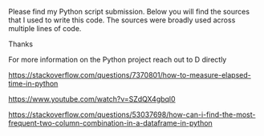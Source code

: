 Please find my Python script submission. Below you will find the sources that I used to write this code. The sources were broadly used across multiple lines of code.

Thanks


For more information on the Python project reach out to D directly

https://stackoverflow.com/questions/7370801/how-to-measure-elapsed-time-in-python

https://www.youtube.com/watch?v=SZdQX4gbql0

https://stackoverflow.com/questions/53037698/how-can-i-find-the-most-frequent-two-column-combination-in-a-dataframe-in-python

